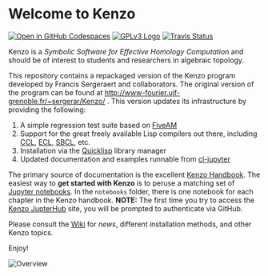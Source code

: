 # Welcome to Kenzo

[![Open in GitHub Codespaces](https://github.com/codespaces/badge.svg)](https://codespaces.new/gheber/kenzo)
[![GPLv3 Logo](http://www.gnu.org/graphics/gplv3-127x51.png)](http://www.gnu.org/licenses/gpl-3.0.en.html)
[![Travis Status](https://travis-ci.org/gheber/kenzo.svg?branch=master)](https://travis-ci.org/gheber/kenzo)

Kenzo is a *Symbolic Software for Effective Homology Computation* and
should be of interest to students and researchers in algebraic topology.

This repository contains a repackaged version of the Kenzo program developed by
Francis Sergeraert and collaborators. The original version of the program can
be found at http://www-fourier.ujf-grenoble.fr/~sergerar/Kenzo/ . This version
updates its infrastructure by providing the following:

1. A simple regression test suite based on [FiveAM](http://common-lisp.net/project/fiveam/)
2. Support for the great freely available Lisp compilers out there, including [CCL](http://ccl.clozure.com/), [ECL](https://common-lisp.net/project/ecl/), [SBCL](http://www.sbcl.org/), etc.
3. Installation via the [Quicklisp](http://www.quicklisp.org/beta/) library manager
4. Updated documentation and examples runnable from [cl-jupyter](https://github.com/fredokun/cl-jupyter)

The primary source of documentation is the excellent [Kenzo Handbook](https://github.com/gheber/kenzo/blob/master/doc/Kenzo-Doc.pdf).
The easiest way to **get started with Kenzo** is to peruse a matching set of
[Jupyter notebooks](https://sur-l-analysis-sit.us/). In the `notebooks` folder,
there is one notebook for each chapter in the Kenzo handbook. **NOTE:** The
first time you try to access the
[Kenzo JupterHub](https://sur-l-analysis-sit.us/)
site, you will be prompted to authenticate via GitHub.

Please consult the [Wiki](https://github.com/gheber/kenzo/wiki) for
*news*, different installation methods, and other Kenzo topics.

Enjoy!

![Overview](https://github.com/gheber/kenzo/blob/master/misc/Overview.png)
